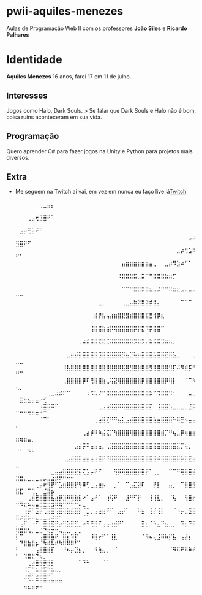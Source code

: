 # pwii-aquiles-menezes
Aulas de Programação Web II com os professores **João Siles** e **Ricardo Palhares**
# Identidade
**Aquiles Menezes** 16 anos, farei 17 em 11 de julho.

## Interesses
Jogos como Halo, Dark Souls.
    > Se falar que Dark Souls e Halo não é bom, coisa ruins aconteceram em sua vida.

## Programação
Quero aprender C# para fazer jogos na Unity e Python para projetos mais diversos.

## Extra
- Me seguem na Twitch ai vai, em vez em nunca eu faço live lá[Twitch](https://www.twitch.tv/aquilesjedii)
⠀⠀⠀⠀⠀⠀⠀⠀⠀⠀⠀⠀⠀⠀⠀⠀⠀⠀⠀⠀⠀⠀⠀⠀⠀⠀⠀⠀⠀⠀⠀⠀⠀⠀⠀⠀⠀⠀⠀⠀⠀⠀⠀⠀⠀⠀⠀⠀⠀⠀⠀⠀⢀⣀⣤⡄⠀⠀⠀⠀⠀⠀⠀⠀⠀
⠀⠀⠀⠀⠀⠀⠀⠀⠀⠀⠀⠀⠀⠀⠀⠀⠀⠀⠀⠀⠀⠀⠀⠀⠀⠀⠀⠀⠀⠀⠀⠀⠀⠀⠀⠀⠀⠀⠀⠀⠀⠀⠀⠀⠀⠀⠀⠀⠀⢀⣠⢖⣹⣿⠟⠁⠀⠀⠀⠀⠀⠀⠀⠀⠀
⠀⠀⠀⠀⠀⠀⠀⠀⠀⠀⠀⠀⠀⠀⠀⠀⠀⠀⠀⠀⠀⠀⠀⠀⠀⠀⠀⠀⠀⠀⠀⠀⠀⠀⠀⠀⠀⠀⠀⠀⠀⠀⠀⠀⠀⠀⠀⣠⡴⢛⣵⠞⠋⠀⠀⠀⠀⠀⠀⠀⠀⠀⠀⠀⠀
⠀⠀⠀⠀⠀⠀⠀⠀⠀⠀⠀⠀⠀⠀⠀⠀⠀⠀⠀⠀⠀⠀⠀⠀⠀⠀⠀⠀⠀⠀⠀⠀⠀⠀⠀⠀⠀⠀⠀⠀⠀⠀⠀⠀⣠⡴⣻⣿⠟⠋⠀⠀⠀⠀⠀⠀⠀⠀⠀⠀⠀⠀⠀⠀⠀
⠀⠀⠀⠀⠀⠀⠀⠀⠀⠀⠀⠀⠀⠀⠀⠀⠀⠀⠀⠀⠀⠀⠀⠀⠀⠀⠀⠀⠀⠀⠀⠀⠀⠀⠀⠀⠀⠀⠀⠀⠀⣀⡴⢛⣡⠿⠋⠁⠀⠀⠀⠀⠀⠀⠀⠀⠀⠀⠀⠀⠀⠀⠀⠀⠀
⠀⠀⠀⠀⠀⠀⠀⠀⠀⠀⠀⠀⠀⠀⠀⠀⠀⠀⠀⠀⠀⠀⠀⠀⠀⠀⠀⣤⣶⣶⣶⣶⣶⣶⣤⣀⠀⠀⣀⡴⠻⣱⠴⠋⠁⠀⠀⠀⠀⠀⠀⠀⠀⠀⠀⠀⠀⠀⠀⠀⠀⠀⠀⠀⠀
⠀⠀⠀⠀⠀⠀⠀⠀⠀⠀⠀⠀⠀⠀⠀⠀⠀⠀⠀⠀⠀⠀⠀⠀⠀⠀⠸⣿⣿⣿⣯⣀⣭⠉⠛⣿⣿⣿⣷⣶⡋⠀⠀⠀⠀⠀⠀⠀⠀⠀⠀⠀⠀⠀⠀⠀⠀⠀⠀⠀⠀⠀⠀⠀⠀
⠀⠀⠀⠀⠀⠀⠀⠀⠀⠀⠀⠀⠀⠀⠀⠀⠀⠀⠀⠀⠀⠀⠀⠀⠀⠀⠀⠉⠉⠛⣿⣿⡿⣿⣦⣤⡼⠛⠛⠿⣶⣖⣠⢄⣤⡤⠒⠒⠀⠀⠀⠀⠀⠀⠀⠀⠀⠀⠀⠀⠀⠀⠀⠀⠀
⠀⠀⠀⠀⠀⠀⠀⠀⠀⠀⠀⠀⠀⠀⠀⠀⠀⠀⠀⠀⠀⣀⡀⠀⠀⠀⠀⢀⣀⣤⣷⣽⣿⣽⡾⣿⡄⠀⠀⠀⠀⠀⠉⠉⠉⠀⠀⠀⠀⠀⠀⠀⠀⠀⠀⠀⠀⠀⠀⠀⠀⠀⠀⠀⠀
⠀⠀⠀⠀⠀⠀⠀⠀⠀⠀⠀⠀⠀⠀⠀⠀⠀⠀⠀⠀⣾⡟⣧⢤⣴⣶⣿⣟⣻⣾⣿⣿⣿⣯⣛⢺⡿⣆⠀⠀⠀⠀⠀⠀⠀⠀⠀⠀⠀⠀⠀⠀⠀⠀⠀⠀⠀⠀⠀⠀⠀⠀⠀⠀⠀
⠀⠀⠀⠀⠀⠀⠀⠀⠀⠀⠀⠀⠀⠀⠀⠀⠀⠀⠀⢸⣿⣿⣷⣶⡿⢿⣿⣿⣿⣿⡿⡿⣟⠹⡿⣿⣿⠋⠀⠀⠀⠀⠀⠀⠀⠀⠀⠀⠀⠀⠀⠀⠀⠀⠀⠀⠀⠀⠀⠀⠀⠀⠀⠀⠀
⠀⠀⠀⠀⠀⠀⠀⠀⠀⠀⠀⠀⠀⠀⠀⠀⢀⣴⣾⣿⣿⣟⣟⣉⣽⣯⣽⣿⣿⣿⡻⣿⡻⡄⣷⣯⣯⣻⣶⣦⡀⠀⠀⠀⠀⠀⠀⠀⠀⠀⠀⠀⠀⠀⠀⠀⠀⠀⠀⠀⠀⠀⠀⠀⠀
⠀⠀⠀⠀⠀⠀⠀⠀⠀⠀⠀⠀⠀⣀⣶⡾⣿⣿⣿⣿⣿⣹⣿⣯⣿⣿⣿⡻⣦⣙⢷⣶⣿⣿⣿⣥⣿⣿⣟⣿⣣⣀⠀⠀⠀⣀⣀⣀⠀⠀⠀⠀⠀⠀⠀⠀⠀⠀⠀⠀⠀⠀⠀⠀⠀
⠀⠀⠀⠀⠀⠀⠀⠀⠀⠀⠀⠀⢸⣧⣿⣿⣿⣿⣿⣿⣿⣿⣿⣿⣿⣿⡿⣯⣿⣻⣿⣷⣿⣿⣻⣿⣿⣿⣿⣻⡏⠬⠻⣾⡯⠛⠛⠉⠀⠀⠀⠀⠀⠀⠀⠀⠀⠀⠀⠀⠀⠀⠀⠀⠀
⠀⠀⠀⠀⠀⠀⠀⠀⠀⠀⠀⠀⢀⣿⣿⣿⣿⡿⠏⢛⣿⣿⣷⣀⢭⣝⢿⣿⣿⣿⣿⣿⡿⣿⣿⣿⣿⣿⡿⢿⡇⠀⠀⠈⠉⠳⢄⡀⠀⠀⠀⠀⠀⠀⠀⠀⠀⠀⠀⠀⠀⠀⠀⠀⠀
⠀⠀⠀⠀⠀⠀⠀⠀⢀⣀⣴⡾⠟⠉⠀⠀⠀⠀⠰⠫⣥⠜⠛⣿⣿⣿⣾⣿⣿⣿⣿⣿⣿⣿⡷⠋⢹⣿⣿⠻⠂⠀⠀⠀⣤⣀⠀⣭⣷⣦⣤⣤⠔⢋⠀⠀⠀⠀⠀⠀⠀⠀⠀⠀⠀
⠀⠀⠀⠀⠀⠀⢰⣿⣿⠿⠋⠀⠀⠀⠀⠀⠀⠀⠀⠀⠀⢀⣠⣶⣿⣽⠿⢿⣿⣿⣿⣿⣿⣿⡏⠀⢸⣿⣿⣱⣀⣀⣀⣀⣘⡯⠉⠛⠛⠻⠿⠶⠚⠉⠀⠀⠀⠀⠀⠀⠀⠀⠀⠀⠀
⠀⠀⠀⠀⠀⠀⠈⠉⠁⠀⠀⠀⠀⠀⠀⠀⠀⠀⠀⠀⢀⣴⣿⣏⠛⠛⣦⣅⣠⣾⣿⣿⣿⣿⣿⣷⣶⣿⣿⣿⠓⢿⣛⠲⣤⣤⠄⠀⠀⠀⠀⠀⠀⠀⠀⠀⠀⠀⠀⠀⠀⠀⠀⠀⠀
⠀⠀⠀⠀⠀⠀⠀⠀⠀⠀⠀⠀⠀⠀⠀⠀⠀⢀⣴⡾⠿⠷⣬⣍⡉⢳⣿⣿⣿⢿⣿⣷⣿⣿⣿⣿⣿⣾⡉⠛⢦⣀⡿⢶⣶⣶⣶⢶⣶⣤⡀⠀⠀⠀⠀⠀⠀⠀⠀⠀⠀⠀⠀⠀⠀
⠀⠀⠀⠀⠀⠀⠀⠀⠀⠀⠀⠀⠀⠀⠀⣠⣴⡿⠿⣤⣤⣤⡀⢀⣹⣿⣿⣻⣿⣿⣿⣿⣿⣿⣿⣿⣿⣿⣿⣿⣿⣍⡛⢦⡀⠀⠈⠁⠀⠙⠓⠀⠀⠀⠀⠀⠀⠀⠀⠀⠀⠀⠀⠀⠀
⠀⠀⠀⠀⠀⠀⠀⠀⠀⠀⠀⠀⢀⣠⣾⣿⣯⣴⣶⣴⣴⣿⡟⠙⣿⣿⣿⣿⣷⣿⣿⣿⣿⣿⣿⣿⠾⢿⣿⣿⣿⣿⡷⣿⣟⣶⣄⠀⠀⠀⠀⠀⠀⠀⠀⠀⠀⠀⠀⠀⠀⠀⠀⠀⠀
⠀⠀⠀⠀⠀⠀⠀⠀⠀⣀⣤⣴⣿⣿⣿⣟⣯⢍⣡⡤⠟⠋⠀⠀⠀⢻⡿⢿⣿⣿⣿⡿⣿⡟⠁⢀⡀⠀⠀⠉⠉⠛⢿⣿⣿⣾⣽⣿⣄⣀⣀⣀⣤⡤⣤⣴⡾⠟⠛⠒⠒⠀⠀⠀⠀
⠀⠀⠀⠀⠀⢀⡤⠖⢻⡟⠋⣡⣶⣿⣿⡟⢻⠿⢋⣀⣠⣶⡦⠀⠀⡀⠁⠀⠉⣠⣍⣽⠏⠀⠀⡟⡇⠀⠀⣤⡀⠀⠉⣿⣿⣻⣯⣏⠀⠉⢉⡀⠀⣈⣿⡦⠀⠀⠀⠀⠀⠀⠀⠀⠀
⠀⠀⠀⢀⣾⣟⣿⣿⣿⣧⣴⡿⣹⠿⢿⣷⣯⠔⠁⣠⠞⠁⠀⢰⢯⠟⠀⠀⣸⠛⠋⡟⠀⠀⢸⢸⣇⡀⠀⠈⢧⠀⠀⢻⣿⡖⠚⠻⣖⠦⢤⣤⣛⣛⣒⣺⠿⢷⠛⠛⠛⠒⠤⣀⠀
⠀⠀⢰⡾⠋⣩⡾⢉⣿⣿⢫⣿⢽⣷⣾⣿⡗⠈⣉⡀⣠⣴⣶⠟⠋⠀⣠⡼⠁⠀⠀⠷⣦⠀⢸⡜⢸⡇⠀⠀⠈⠰⡤⣀⣻⣿⣯⡴⣾⡦⠤⣄⣀⣀⣠⠴⠶⠂⠀⠀⠀⠀⠀⠈⠁
⡀⢠⠏⠀⠰⠋⠀⣿⣾⣯⢟⡴⢛⣵⣿⣋⣀⠴⠻⢛⣿⠏⢠⣤⢴⣾⠟⠁⠀⠀⠀⠀⣿⣆⠈⠳⣄⠙⣦⣀⡀⠀⠹⣆⠙⠯⢿⣿⣿⢣⡀⣀⣈⠙⢖⡒⠒⢤⣀⣀⠀⡀⣀⠀⠀
⡇⠉⠀⠀⠀⠀⢠⣿⡿⣷⠟⠀⣿⡆⠹⡏⠀⠀⠀⠸⣿⡖⠋⠁⢸⣇⠀⠀⠀⠀⠀⠀⠈⠻⠦⢄⣨⠿⠷⡏⣧⠀⢠⣼⡆⠀⠀⠙⣿⣷⣿⡦⠈⠳⠾⠧⠞⠳⠿⠿⠿⠋⠁⠀⠀
⠃⠀⠀⠀⠀⢠⣿⣿⣾⡏⠀⠀⠘⠦⡤⣙⣦⡀⠀⠀⠻⢷⣄⡀⠀⠈⠀⠀⠀⠀⠀⠀⠀⠀⠀⠀⠀⠀⠀⠈⠻⠯⠟⠿⠷⠞⠃⠀⢹⣿⣟⠙⢦⡀⠀⠀⠀⠀⠀⠀⠀⠀⠀⠀⠀
⠀⠀⠀⢀⣴⣿⣻⡿⣻⡇⠀⠀⠀⠀⠀⠀⠉⠙⠓⠀⠀⠀⠈⠁⠀⠀⠀⠀⠀⠀⠀⠀⠀⠀⠀⠀⠀⠀⠀⠀⠀⠀⠀⠀⠀⠀⠀⠀⢸⡉⠛⣦⣼⣯⠗⣦⣄⡀⠀⠀⠀⠀⠀⠀⠀
⠀⠀⣰⡾⠋⣴⣿⣿⠟⠁⠀⠀⠀⠀⠀⠀⠀⠀⠀⠀⠀⠀⠀⠀⠀⠀⠀⠀⠀⠀⠀⠀⠀⠀⠀⠀⠀⠀⠀⠀⠀⠀⠀⠀⠀⠀⠀⠀⠀⠈⠉⠉⠋⠛⠛⠛⠛⠛⠀⠀⠀⠀⠀⠀⠀
⠀⠀⠙⠓⠛⠋⠉⠀⠀⠀⠀⠀⠀⠀⠀⠀⠀⠀⠀⠀⠀⠀⠀⠀⠀⠀⠀⠀⠀⠀⠀⠀⠀⠀⠀⠀⠀⠀⠀⠀⠀⠀⠀⠀⠀⠀⠀⠀⠀⠀⠀⠀⠀⠀⠀⠀⠀⠀⠀⠀⠀⠀⠀⠀⠀